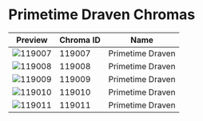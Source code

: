 # Primetime Draven Chromas

| Preview | Chroma ID | Name |
|---------|-----------|------|
| ![119007](https://raw.communitydragon.org/latest/plugins/rcp-be-lol-game-data/global/default/v1/champion-chroma-images/119/119007.png) | 119007 | Primetime Draven |
| ![119008](https://raw.communitydragon.org/latest/plugins/rcp-be-lol-game-data/global/default/v1/champion-chroma-images/119/119008.png) | 119008 | Primetime Draven |
| ![119009](https://raw.communitydragon.org/latest/plugins/rcp-be-lol-game-data/global/default/v1/champion-chroma-images/119/119009.png) | 119009 | Primetime Draven |
| ![119010](https://raw.communitydragon.org/latest/plugins/rcp-be-lol-game-data/global/default/v1/champion-chroma-images/119/119010.png) | 119010 | Primetime Draven |
| ![119011](https://raw.communitydragon.org/latest/plugins/rcp-be-lol-game-data/global/default/v1/champion-chroma-images/119/119011.png) | 119011 | Primetime Draven |